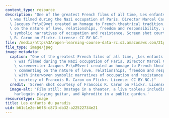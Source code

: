 ```yaml
---
content_type: resource
description: "One of the greatest French films of all time, Les enfants du paradis\
  \ was filmed during the Nazi occupation of Paris. Director Marcel Carn\xE9 and screenwriter\
  \ Jacques Pr\xE9vet created an homage to French theatrical tradition, commenting\
  \ on the nature of love, relationships, freedom and responsibility, with interwoven\
  \ symbolic narratives of occupation and resistance. Screen shot courtesy of Francois\
  \ R. Caron on Flickr. License: CC BY-NC."
file: /media/https%3A/open-learning-course-data-rc.s3.amazonaws.com/21g-052-french-film-classics-spring-2015/b61c1e2eb6f8c873da32a22522734e21_21g-052s15.jpg
file_type: image/jpeg
image_metadata:
  caption: "One of the greatest French films of all time, _Les enfants du paradis_\
    \ was filmed during the Nazi occupation of Paris. Director Marcel Carn\xE9 and\
    \ screenwriter Jacques Pr\xE9vert created an homage to French theatrical tradition,\
    \ commenting on the nature of love, relationships, freedom and responsibility,\
    \ with interwoven symbolic narratives of occupation and resistance. (Screen shot\
    \ courtesy of Francois R. Caron on Flickr. License: CC BY-NC.)"
  credit: 'Screen shot courtesy of Francois R. Caron on Flickr. License: CC BY-NC.'
  image-alt: 'Film still: Onstage in a theater, a live tableau including a mime, a
    harlequin playing guitar, and Aphrodite in a public garden.'
resourcetype: Image
title: Les enfants du paradis
uid: b61c1e2e-b6f8-c873-da32-a22522734e21
---
```

